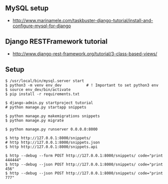 
## MySQL setup

- http://www.marinamele.com/taskbuster-django-tutorial/install-and-configure-mysql-for-django

## Django RESTFramework tutorial

- http://www.django-rest-framework.org/tutorial/3-class-based-views/

## Setup

    $ /usr/local/bin/mysql.server start
    $ python3 -m venv env_dev           # ! Important to set python3 env
    $ source env_dev/bin/activate
    $ pip install -r requirements.txt

    $ django-admin.py startproject tutorial
    # python manage.py startapp snippets

    $ python manage.py makemigrations snippets
    $ python manage.py migrate

    $ python manage.py runserver 0.0.0.0:8000

    $ http http://127.0.0.1:8000/snippets/
    # http http://127.0.0.1:8000/snippets.json
    $ http http://127.0.0.1:8000/snippets.api

    $ http --debug --form POST http://127.0.0.1:8000/snippets/ code="print 444444"
    $ http --debug --json POST http://127.0.0.1:8000/snippets/ code="print 456"
    $ http --debug --json POST http://127.0.0.1:8000/snippets/ code="print 777"